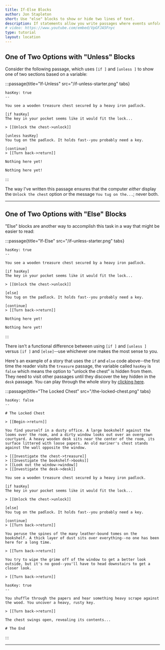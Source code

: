 ```yaml
---
title: If-Else Blocks
author: Jon Stapleton
short: Use "else" blocks to show or hide two lines of text.
description: If statements allow you write passages where events unfold differently based on the value of variables, which are invisible to the reader. Sometimes you might want the passage to offer one of two mutually exclusive options--a message that says "the key turns in the lock", or a message that says "this is the wrong key...", for example. You can accomplish this with "if" and "unless" blocks, but the Chapbook format of Twine also offers "else" blocks, which accomplish something similar.
# video: https://www.youtube.com/embed/VpGFJA5Fnyc
type: tutorial
layout: location
---
```


## One of Two Options with "Unless" Blocks

Consider the following passage, which uses `[if ]` and `[unless ]` to show one of two sections based on a variable:

:::passage{title="If-Unless" src="/if-unless-starter.png" tabs}
```treasure
hasKey: true
--

You see a wooden treasure chest secured by a heavy iron padlock.

[if hasKey]
The key in your pocket seems like it would fit the lock...

> [[Unlock the chest->unlock]]

[unless hasKey]
You tug on the padlock. It holds fast--you probably need a key.

[continue]
> [[Turn back->return]]
```
```unlock
Nothing here yet!
```
```return
Nothing here yet!
```
:::

The way I've written this passage ensures that the computer *either* display the `Unlock the chest` option *or* the message `You tug on the...`; never both.

---

## One of Two Options with "Else" Blocks

"Else" blocks are another way to accomplish this task in a way that might be easier to read:

:::passage{title="If-Else" src="/if-unless-starter.png" tabs}
```treasure
hasKey: true
--

You see a wooden treasure chest secured by a heavy iron padlock.

[if hasKey]
The key in your pocket seems like it would fit the lock...

> [[Unlock the chest->unlock]]

[else]
You tug on the padlock. It holds fast--you probably need a key.

[continue]
> [[Turn back->return]]
```
```unlock
Nothing here yet!
```
```return
Nothing here yet!
```
:::

There isn't a functional difference between using `[if ]` and `[unless ]` versus `[if ]` and `[else]`--use whichever one makes the most sense to you.

Here's an example of a story that uses the `if` and `else` code above--the first time the reader visits the `treasure` passage, the variable called `hasKey` is `false` which means the option to "unlock the chest" is hidden from them. They need to visit other passages until they discover the key hidden in the `desk` passage. You can play through the whole story by [clicking here](/examples/the-locked-chest).

:::passage{title="The Locked Chest" src="/the-locked-chest.png" tabs}
```intro
hasKey: false
--

# The Locked Chest

> [[Begin->return]]
```
```return
You find yourself in a dusty office. A large bookshelf against the looms over the room, and a dirty window looks out over an overgrown courtyard. A heavy wooden desk sits near the center of the room, its surface littered with loose papers. An old mariner's chest stands against the wall opposite the window.

> [[Investigate the chest->treasure]]
> [[Investigate the bookshelf->books]]
> [[Look out the window->window]]
> [[Investigate the desk->desk]]
```
```treasure
You see a wooden treasure chest secured by a heavy iron padlock.

[if hasKey]
The key in your pocket seems like it would fit the lock...

> [[Unlock the chest->unlock]]

[else]
You tug on the padlock. It holds fast--you probably need a key.

[continue]
> [[Turn back->return]]
```
```books
You peruse the spines of the many leather-bound tomes on the bookshelf. A thick layer of dust sits over everything--no one has been here for a long time.

> [[Turn back->return]]
```
```window
You try to wipe the grime off of the window to get a better look outside, but it's no good--you'll have to head downstairs to get a closer look.

> [[Turn back->return]]
```
```desk
hasKey: true
--

You shuffle through the papers and hear something heavy scrape against the wood. You uncover a heavy, rusty key.

> [[Turn back->return]]
```
```unlock
The chest swings open, revealing its contents...

# The End
```
:::

---